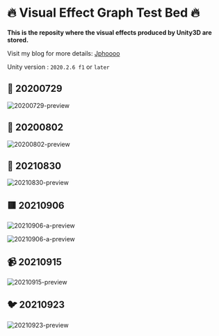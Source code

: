 # 🔥 Visual Effect Graph Test Bed 🔥

<b>This is the reposity where the visual effects produced by Unity3D are stored.</b>

Visit my blog for more details: [Jphoooo](https://jphoooo.com/posts/unity-vfx.html)

Unity version : `2020.2.6 f1` or `later`



## 🦁 20200729

![20200729-preview](https://github.com/JpHoooo/unity-vfx-testbed/blob/master/Recordings/20200729-preview.gif)

## 🔫 20200802

![20200802-preview](https://github.com/JpHoooo/unity-vfx-testbed/blob/master/Recordings/20200802-preview.gif)

## 💙 20210830

![20210830-preview](https://github.com/JpHoooo/unity-vfx-testbed/blob/master/Recordings/20210830-preview.gif)

## 🟥 20210906

![20210906-a-preview](https://github.com/JpHoooo/unity-vfx-testbed/blob/master/Recordings/20210906-a-preview.gif)

![20210906-a-preview](https://github.com/JpHoooo/unity-vfx-testbed/blob/master/Recordings/20210906-b-preview.gif)

## 📹 20210915

![20210915-preview](https://github.com/JpHoooo/unity-vfx-testbed/blob/master/Recordings/20210915-preview.gif)

## 🐦 20210923

![20210923-preview](https://github.com/JpHoooo/unity-vfx-testbed/blob/master/Recordings/20210923-preview.gif)
 
